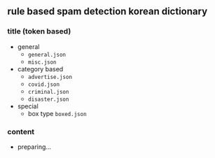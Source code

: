 ## rule based spam detection korean dictionary

### title (token based)
- general
    - `general.json`
    - `misc.json`
- category based
    - `advertise.json`
    - `covid.json`
    - `criminal.json`
    - `disaster.json`
- special
    - box type
        `boxed.json`


### content
- preparing...